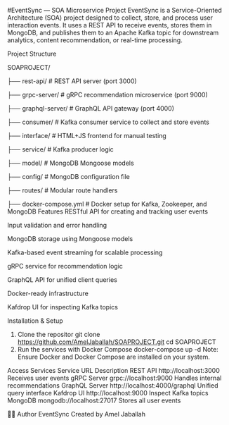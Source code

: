 #EventSync — SOA Microservice Project
EventSync is a Service-Oriented Architecture (SOA) project designed to collect, store, and process user interaction events. It uses a REST API to receive events, stores them in MongoDB, and publishes them to an Apache Kafka topic for downstream analytics, content recommendation, or real-time processing.

Project Structure

SOAPROJECT/

├── rest-api/           # REST API server (port 3000)


├── grpc-server/        # gRPC recommendation microservice (port 9000)

├── graphql-server/     # GraphQL API gateway (port 4000)

├── consumer/           # Kafka consumer service to collect and store events

├── interface/          # HTML+JS frontend for manual testing

├── service/            # Kafka producer logic

├── model/              # MongoDB Mongoose models

├── config/             # MongoDB configuration file

├── routes/             # Modular route handlers

├── docker-compose.yml  # Docker setup for Kafka, Zookeeper, and MongoDB
 Features
 RESTful API for creating and tracking user events

 Input validation and error handling

 MongoDB storage using Mongoose models

 Kafka-based event streaming for scalable processing

 gRPC service for recommendation logic

 GraphQL API for unified client queries

 Docker-ready infrastructure

 Kafdrop UI for inspecting Kafka topics

Installation & Setup
1. Clone the repositor
git clone https://github.com/AmelJaballah/SOAPROJECT.git
cd SOAPROJECT
2. Run the services with Docker Compose
docker-compose up -d
Note: Ensure Docker and Docker Compose are installed on your system.

 Access Services
Service	URL	Description
REST API	http://localhost:3000	Receives user events
gRPC Server	grpc://localhost:9000	Handles internal recommendations
GraphQL Server	http://localhost:4000/graphql	Unified query interface
Kafdrop UI	http://localhost:9000	Inspect Kafka topics
MongoDB	mongodb://localhost:27017	Stores all user events

👩‍💻 Author
EventSync
Created by Amel Jaballah

